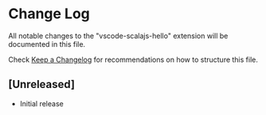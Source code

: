 # Change Log

All notable changes to the "vscode-scalajs-hello" extension will be documented in this file.

Check [Keep a Changelog](http://keepachangelog.com/) for recommendations on how to structure this file.

## [Unreleased]

- Initial release